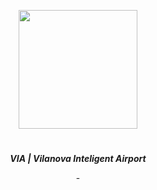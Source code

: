 <p align="center">
<img src="https://github.com/user-attachments/assets/ad67f82a-8402-4605-8558-3d41bd8a9da8" height="190">
</p>

<h1 align="center">
</h1>
<p align="center"><i><b> VIA | Vilanova Inteligent Airport </b></i></p>
<p align="center"><i><b>  </b></i></p>
<p align="center">
- 
<p>
